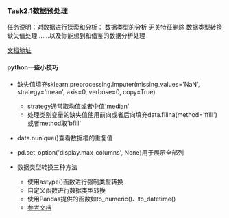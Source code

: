 ### Task2.1数据预处理

任务说明：对数据进行探索和分析：
数据类型的分析
无关特征删除
数据类型转换
缺失值处理
……以及你能想到和借鉴的数据分析处理

[文档地址](https://shimo.im/docs/yrL0ntLtNLUKXl8r)

#### python一些小技巧

- 缺失值填充sklearn.preprocessing.Imputer(missing_values='NaN', strategy='mean', axis=0, verbose=0, copy=True)
  - strategy通常取均值或者中值'median'
  - 处理类别变量的缺失值使用前向或者后向填充data.fillna(method='ffill') 或者method取'bfill'
  
- data.nunique()查看数据框的重复值
- pd.set_option('display.max_columns', None)用于展示全部列

- 数据类型转换三种方法
  - 使用astype()函数进行强制类型转换
  - 自定义函数进行数据类型转换
  - 使用Pandas提供的函数如to_numeric()、to_datetime()
  - [参考文档](https://segmentfault.com/a/1190000014713098)

